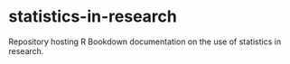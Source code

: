 # statistics-in-research
Repository hosting R Bookdown documentation on the use of statistics in research.
